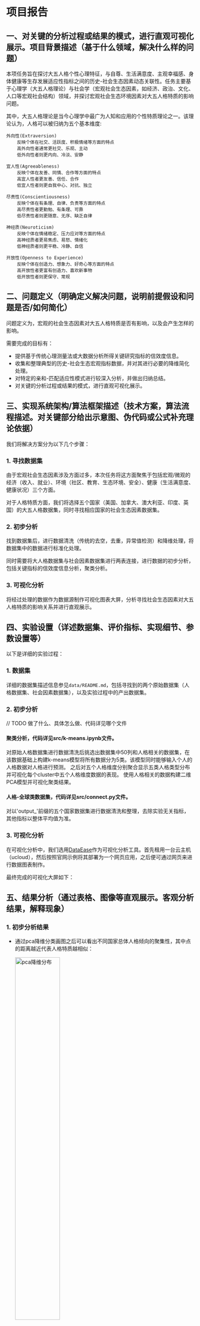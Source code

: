 # 项目报告

## 一、对关键的分析过程或结果的模式，进行直观可视化展示。项目背景描述（基于什么领域，解决什么样的问题）

本项任务旨在探讨大五人格个性心理特征，与自尊、生活满意度、主观幸福感、身体健康等生存发展适应性指标之间的历史-社会生态因素动态关联性。任务主要基于心理学（大五人格理论）与社会学（宏观社会生态因素，如经济、政治、文化、人口等宏观社会结构）领域，并探讨宏观社会生态环境因素对大五人格特质的影响问题。

其中，大五人格理论是当今心理学中最广为人知和应用的个性特质理论之一。该理论认为，人格可以被归纳为五个基本维度:

    外向性(Extraversion)
        反映个体在社交、活跃度、积极情绪等方面的特点
        高外向性者通常更社交、乐观、主动
        低外向性者则更内向、冷淡、安静

    宜人性(Agreeableness)
        反映个体在友善、同情、合作等方面的特点
        高宜人性者更友善、信任、合作
        低宜人性者则更自我中心、对抗、独立

    尽责性(Conscientiousness)
        反映个体在有条理、自律、负责等方面的特点
        高尽责性者更勤勉、有条理、可靠
        低尽责性者则更随意、无序、缺乏自律

    神经质(Neuroticism)
        反映个体在情绪稳定、压力应对等方面的特点
        高神经质者更易焦虑、易怒、情绪化
        低神经质者则更平稳、冷静、自信

    开放性(Openness to Experience)
        反映个体在创造力、想象力、好奇心等方面的特点
        高开放性者更富有创造力、喜欢新事物
        低开放性者则更保守、常规

## 二、问题定义（明确定义解决问题，说明前提假设和问题是否/如何简化）

问题定义为，宏观的社会生态因素对大五人格特质是否有影响，以及会产生怎样的影响。

需要完成的目标有：

- 提供基于传统心理测量法或大数据分析所得关键研究指标的信效度信息。
- 收集和整理典型的历史-社会生态宏观指标数据，并对其进行必要的降维简化处理。
- 对特定的亲和-匹配适应性模式进行较深入分析，并做出归纳总结。
- 对关键的分析过程或结果的模式，进行直观可视化展示。

## 三、实现系统架构/算法框架描述（技术方案，算法流程描述。对关键部分给出示意图、伪代码或公式补充理论依据）

我们将解决方案分为以下几个步骤：

### 1. 寻找数据集

由于宏观社会生态因素涉及方面过多，本次任务将这方面聚焦于包括宏观/微观的经济（收入、就业）、环境（社区、教育、生态环境、安全）、健康（生活满意度、健康状况）三个方面。

对于人格特质方面，我们将选择五个国家（美国、加拿大、澳大利亚、印度、英国）的大五人格数据集，同时寻找相应国家的社会生态因素数据集。

### 2. 初步分析

找到数据集后，进行数据清洗（传统的去空，去重，异常值检测）和降维处理，将数据集中的数据进行标准化处理。

同时需要将大人格数据集与社会因素数据集进行两表连接，进行数据的初步分析，包括关键指标的信效度信息分析，聚类分析。

### 3. 可视化分析

将经过处理的数据作为数据源制作可视化图表大屏，分析寻找社会生态因素对大五人格特质的影响关系并进行直观展示。

## 四、实验设置（详述数据集、评价指标、实现细节、参数设置等）

以下是详细的实验过程：

### 1. 数据集

详细的数据集描述信息参见`data/README.md`，包括寻找到的两个原始数据集（人格数据集、社会因素数据集），以及实验过程中的产出数据集。

### 2. 初步分析

// TODO
做了什么、具体怎么做、代码详见哪个文件

#### 聚类分析，代码详见src/k-means.ipynb文件。

对原始人格数据集进行数据清洗后挑选出数据集中50列和人格相关的数据集，在该数据基础上构建k-means模型将所有数据分为5类。该模型同时能够输入个人的人格数据对人格进行预测。
之后对五个人格维度分别聚合显示五类人格类型分布并可视化每个cluster中五个人格维度数据的表现。
使用人格相关的数据构建二维PCA模型并可视化聚类结果。

#### 人格-全球类数据集，代码详见src/connect.py文件。

对以'output\_'前缀的五个国家数据集进行数据清洗和整理，去除实验无关指标，其他指标以整体平均值为准。

### 3. 可视化分析

在可视化分析中，我们选用[DataEase](https://dataease.io)作为可视化分析工具。首先租用一台云主机（ucloud），然后按照官网示例将其部署为一个网页应用，之后便可通过网页来进行数据图表制作。

最终完成的可视化大屏如下：

## 五、结果分析（通过表格、图像等直观展示。客观分析结果，解释现象）

### 1. 初步分析结果

- 通过pca降维分类画图之后可以看出不同国家总体人格倾向的聚集性，其中点的距离越近代表人格特质越相似：

  <img src="./output1.png" alt="pca降维分布" width="50%">

- 通过因子分析进行绘图之后，通过碎石图我们可以得出不同特征对最终人格倾向的影响程度，其中影响最大的为经纬度特性，实际为各个国家间的社会因素不同造成的影响

  ![碎石图特征分析](./output.png)

- 在数据一致性检验方面，通过克隆巴赫系数可以看出总体人格数据的可信度是在接受范围内：

  Cronbach's α: (0.39020902937607754, array([-0.799, 0.927]))

- 通过k-means聚合出的cluster分布如下，可以看出五类人格之间数量相差，以及分数相关指标，分数越低的cluster数量越少：

  ![cluster分布](./cluster.png)

- 每个cluster中五个人格维度的分数分布如下，可以从中看出cluster类别偏向指标，如cluster1类型明显看出CSN尽责性表现较低。

  ![k-means聚合结果](./k-means.png)

- 五个cluster的集群可视化结果：

  <img src="./PCA.png" alt="k-means聚合结果" width="50%">

### 2. 可视化分析结果

## 六、团队成员贡献（组内成员简单说明自己做了什么即可）

- 刘露莹：人格数据集聚类和可视化，五个国家人格和相关指标数据合并。
- 朱施颐：人格数据降维，特征分析，数据处理/分割/去重/，数据一致性检验
